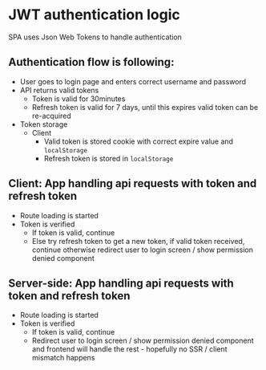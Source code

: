 # JWT authentication logic

SPA uses Json Web Tokens to handle authentication

## Authentication flow is following:

- User goes to login page and enters correct username and password
- API returns valid tokens
    - Token is valid for 30minutes
    - Refresh token is valid for 7 days, until this expires valid token can be re-acquired
- Token storage
    - Client
        - Valid token is stored cookie with correct expire value and `localStorage`
        - Refresh token is stored in `localStorage`

## Client: App handling api requests with token and refresh token

- Route loading is started
- Token is verified
    - If token is valid, continue
    - Else try refresh token to get a new token, if valid token received, continue
      otherwise redirect user to login screen / show permission denied component

## Server-side: App handling api requests with token and refresh token

- Route loading is started
- Token is verified
    - If token is valid, continue
    - Redirect user to login screen / show permission denied component and
      frontend will handle the rest - hopefully no SSR / client mismatch happens
